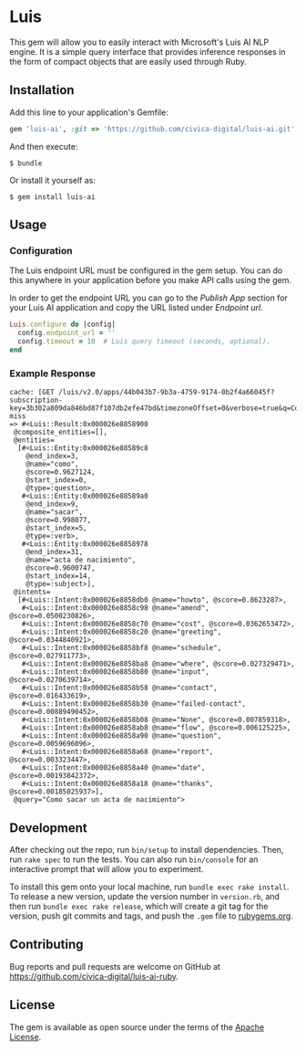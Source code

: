 # Luis

This gem will allow you to easily interact with Microsoft's Luis AI NLP engine. It is a simple query interface that provides inference responses in the form of compact objects that are easily used through Ruby.

## Installation

Add this line to your application's Gemfile:

```ruby
gem 'luis-ai', :git => 'https://github.com/civica-digital/luis-ai.git'
```

And then execute:

    $ bundle

Or install it yourself as:

    $ gem install luis-ai

## Usage

### Configuration

The Luis endpoint URL must be configured in the gem setup. You can do this anywhere in your application before you make API calls using the gem.

In order to get the endpoint URL you can go to the _Publish App_ section for your Luis AI application and copy the URL listed under _Endpoint url_.

```ruby
Luis.configure do |config|
  config.endpoint_url = ''
  config.timeout = 10  # Luis query timeout (seconds, optional).
end
```

### Example Response

```
cache: [GET /luis/v2.0/apps/44b043b7-9b3a-4759-9174-0b2f4a66045f?subscription-key=3b302a809da846bd87f107db2efe47bd&timezoneOffset=0&verbose=true&q=Como%20sacar%20un%20acta%20de%20nacimiento] miss
=> #<Luis::Result:0x000026e8858900
 @composite_entities=[],
 @entities=
  [#<Luis::Entity:0x000026e88589c8
    @end_index=3,
    @name="como",
    @score=0.9627124,
    @start_index=0,
    @type=:question>,
   #<Luis::Entity:0x000026e88589a0
    @end_index=9,
    @name="sacar",
    @score=0.998077,
    @start_index=5,
    @type=:verb>,
   #<Luis::Entity:0x000026e8858978
    @end_index=31,
    @name="acta de nacimiento",
    @score=0.9600747,
    @start_index=14,
    @type=:subject>],
 @intents=
  [#<Luis::Intent:0x000026e8858db0 @name="howto", @score=0.8623287>,
   #<Luis::Intent:0x000026e8858c98 @name="amend", @score=0.0500230826>,
   #<Luis::Intent:0x000026e8858c70 @name="cost", @score=0.0362653472>,
   #<Luis::Intent:0x000026e8858c20 @name="greeting", @score=0.0344840921>,
   #<Luis::Intent:0x000026e8858bf8 @name="schedule", @score=0.027911773>,
   #<Luis::Intent:0x000026e8858ba8 @name="where", @score=0.027329471>,
   #<Luis::Intent:0x000026e8858b80 @name="input", @score=0.0270639714>,
   #<Luis::Intent:0x000026e8858b58 @name="contact", @score=0.016433619>,
   #<Luis::Intent:0x000026e8858b30 @name="failed-contact", @score=0.00889490452>,
   #<Luis::Intent:0x000026e8858b08 @name="None", @score=0.007859318>,
   #<Luis::Intent:0x000026e8858ab8 @name="flow", @score=0.006125225>,
   #<Luis::Intent:0x000026e8858a90 @name="question", @score=0.0059696096>,
   #<Luis::Intent:0x000026e8858a68 @name="report", @score=0.003323447>,
   #<Luis::Intent:0x000026e8858a40 @name="date", @score=0.00193842372>,
   #<Luis::Intent:0x000026e8858a18 @name="thanks", @score=0.00185025937>],
 @query="Como sacar un acta de nacimiento">
```

## Development

After checking out the repo, run `bin/setup` to install dependencies. Then, run `rake spec` to run the tests. You can also run `bin/console` for an interactive prompt that will allow you to experiment.

To install this gem onto your local machine, run `bundle exec rake install`. To release a new version, update the version number in `version.rb`, and then run `bundle exec rake release`, which will create a git tag for the version, push git commits and tags, and push the `.gem` file to [rubygems.org](https://rubygems.org).

## Contributing

Bug reports and pull requests are welcome on GitHub at https://github.com/civica-digital/luis-ai-ruby.


## License

The gem is available as open source under the terms of the [Apache License](https://www.apache.org/licenses/LICENSE-2.0).
